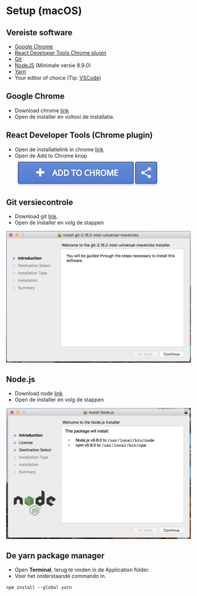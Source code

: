 # Setup (macOS)

## Vereiste software

*   [Google Chrome](https://www.google.nl/chrome/index.html)
*   [React Developer Tools Chrome plugin](https://github.com/facebook/react-devtools)
*   [Git](https://git-scm.com)
*   [NodeJS](https://nodejs.org) (Minimale versie 8.9.0)
*   [Yarn](https://yarnpkg.com)
*   Your editor of choice (Tip: [VSCode](setup-vscode.md))

## Google Chrome

*   Download chrome [link](https://www.google.nl/chrome/index.html)
*   Open de installer en voltooi de installatie.

## React Developer Tools (Chrome plugin)

*   Open de installatielink in chrome [link](https://chrome.google.com/webstore/detail/react-developer-tools/fmkadmapgofadopljbjfkapdkoienihi)
*   Open de Add to Chrome knop  
    ![Add button](assets/chrome-ext-add.png)

## Git versiecontrole

*   Download git [link](https://git-scm.com/download/mac).
*   Open de installer en volg de stappen

![Install Git](assets/git-macos-01.png)

## Node.js

*   Download node [link](https://nodejs.org)
*   Open de installer en volg de stappen

![Install NodeJS](assets/node-macos-01.png)

## De yarn package manager

*   Open **Terminal**, terug te vinden in de Application folder.
*   Voer het onderstaande commando in.

```
npm install --global yarn
```
